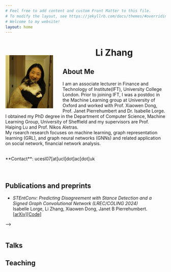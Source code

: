 ```yaml
---
# Feel free to add content and custom Front Matter to this file.
# To modify the layout, see https://jekyllrb.com/docs/themes/#overriding-theme-defaults
# Welcome to my website!
layout: home
---
```


<img style="float: left; margin-right: 30px; margin-top: 50px;" src="assets/img/me.jpg" width="150"/>

# <center> <b>Li Zhang</b> </center>
<!-- ### <center>Welcom to my personal webpage!</center> -->
## **About Me**
I am an associate lecturer in Finance and Technology of Institute(IFT),  University College London. Prior to  joining IFT, I was a postdoc in the Machine Learning group at University of Oxford and worked with Prof. Xiaowen Dong, Prof. Janet Pierrehumbert and Dr. Isabelle Lorge. I obtained my PhD degree in the Department of Computer Science, Machine Learning Group, University of Sheffield and my supervisors are Prof. Haiping Lu and Prof. Nikos Aletras. 
<br/>
My rsearch research focuses on machine learning, graph representation learning (GRL), and graph neural networks (GNNs) and related application on social network, financial network analysis.
<!-- [[Curriculum Vitae]](assets/NingZhang_CV.pdf)\ -->
<br/>
**Contact**: ucesl07[at]ucl[dot]ac[dot]uk
<br/>

<br/> 
<br/>

## **Publications and preprints**
- *STEntConv: Predicting Disagreement with Stance Detection and a Signed Graph Convolutional Network (LREC/COLING 2024)*\
Isabelle Lorge, Li Zhang, Xiaowen Dong, Janet B Pierrehumbert.\
[[arXiv]](https://arxiv.org/pdf/2403.15885)[[Code]](https://github.com/isabellelorge/contradiction)

<!-- - * RA-Rec: An Efficient ID Representation Alignment Framework for LLM-based Recommendation (arxiv) -->
<!-- - **On the Feasible Region of Efficient Algorithms for -->
<!-- Attributed Graph Alignment**\ -->
<!-- Ziao Wang, Ning Zhang, Weina Wang, and Lele Wang.\ -->
<!-- IEEE Transactions on Information Theory [[arXiv]](https://arxiv.org/pdf/2201.10106) --> -->

<br/>
<br/>

## **Talks**
<!-- - Jun. 2021: [Attributed graph alignment](assets/publication/ISIT2021.pdf) at IEEE International Symposium on Information Theory;  -->

## **Teaching**
<!-- - Michaelmas term 2023, Probability and Statistics for Network Analysis -->

<br/>
<br/>
